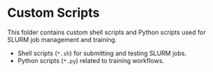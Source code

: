 # Custom Scripts

This folder contains custom shell scripts and Python scripts used for SLURM job management and training.

- Shell scripts (`*.sh`) for submitting and testing SLURM jobs.
- Python scripts (`*.py`) related to training workflows.
